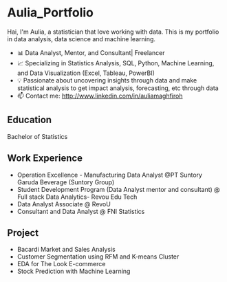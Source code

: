 # Aulia_Portfolio
Hai, I'm Aulia, a statistician that love working with data. 
This is my portfolio in data analysis, data science and machine learning. 
- 📊 Data Analyst, Mentor, and Consultant| Freelancer  
- 📈 Specializing in Statistics Analysis, SQL, Python, Machine Learning, and Data Visualization (Excel, Tableau, PowerBI)
- 💡 Passionate about uncovering insights through data and make statistical analysis to get impact analysis, forecasting, etc through data  
- 📫 Contact me: http://www.linkedin.com/in/auliamaghfiroh
## Education
Bachelor of Statistics
## Work Experience
- Operation Excellence - Manufacturing Data Analyst @PT Suntory Garuda Beverage (Suntory Group)
- Student Development Program (Data Analyst mentor and consultant) @ Full stack Data Analytics- Revou Edu Tech
- Data Analyst Associate @ RevoU
- Consultant and Data Analyst @ FNI Statistics
## Project
- Bacardi Market and Sales Analysis
- Customer Segmentation using RFM and K-means Cluster
- EDA for The Look E-commerce
- Stock Prediction with Machine Learning

